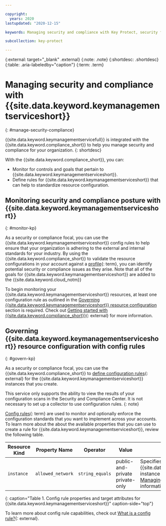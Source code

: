 ```yaml
---

copyright:
  years: 2020
lastupdated: "2020-12-15"

keywords: Managing security and compliance with Key Protect, security for Key Protect, compliance for Key Protect, security, compliance

subcollection: key-protect

---
```


{:external: target="_blank" .external}
{:note: .note}
{:shortdesc: .shortdesc}
{:table: .aria-labeledby="caption"}
{:term: .term}

# Managing security and compliance with {{site.data.keyword.keymanagementserviceshort}}
{: #manage-security-compliance}

{{site.data.keyword.keymanagementservicefull}} is integrated with the
{{site.data.keyword.compliance_short}} to help you manage security and
compliance for your organization.
{: shortdesc}

With the {{site.data.keyword.compliance_short}}, you can:

* Monitor for controls and goals that pertain to
  {{site.data.keyword.keymanagementserviceshort}}.
* Define rules for {{site.data.keyword.keymanagementserviceshort}} that can help
  to standardize resource configuration.

## Monitoring security and compliance posture with {{site.data.keyword.keymanagementserviceshort}}
{: #monitor-kp}

As a security or compliance focal, you can use the
{{site.data.keyword.keymanagementserviceshort}}
config rules
to help ensure that your organization is adhering to the external and internal
standards for your industry. By using the {{site.data.keyword.compliance_short}}
to validate the resource configurations in your account against a
[profile](#x2034950){: term}, you can identify potential security or compliance
issues as they arise. Note that all of the goals for
{{site.data.keyword.keymanagementserviceshort}} are added to the
{{site.data.keyword.cloud_notm}} 

To begin monitoring your {{site.data.keyword.keymanagementserviceshort}}
resources, at least one configuration rule as outlined in the
[Governing {{site.data.keyword.keymanagementserviceshort}} resource configuration](#govern-kp)
section is required. Check out
[Getting started with {{site.data.keyword.compliance_short}}](/docs/security-compliance?topic-security-compliance-getting-started){: external}
for more information.
## Governing {{site.data.keyword.keymanagementserviceshort}} resource configuration with config rules
{: #govern-kp}

As a security or compliance focal, you can use the
{{site.data.keyword.compliance_short}} to
[define configuration rules](/docs/security-compliance?topic=security-compliance-rules){: external}
for the {{site.data.keyword.keymanagementserviceshort}} instances that you
create.

This service only supports the ability to view the results of your configuration
scans in the Security and Compliance Center. It is not necessary to set up a
collector to use configuration rules.
{: note}

[Config rules](#x3084914){: term}
are used to monitor and optionally enforce the configuration standards that you
want to implement across your accounts. To learn more about the about the
available properties that you can use to create a rule for
{{site.data.keyword.keymanagementserviceshort}}, review the following table.

| Resource Kind | Property Name | Operator | Value | Description |
| ------------- | ------------- | -------- | ----- | ----------- |
| `instance` | `allowed_network`| `string_equals` | public-and-private<br>private-only | Specifies the type of endpoint the {{site.data.keyword.keymanagementserviceshort}} instance can be accessed from. Refer to <br>[Managing network access policies](/docs/key-protect?topic=key-protect-managing-network-access-policies) for more information. |
{: caption="Table 1. Config rule properties and target attributes for {{site.data.keyword.keymanagementserviceshort}}" caption-side="top"}

To learn more about config rule capabilities, check out
[What is a config rule?](/docs/security-compliance?topic=security-compliance-what-is-rule){: external}.
